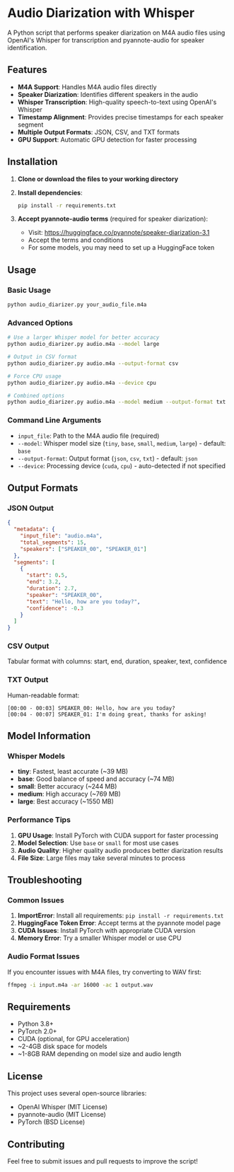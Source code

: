 # Audio Diarization with Whisper

A Python script that performs speaker diarization on M4A audio files using OpenAI's Whisper for transcription and pyannote-audio for speaker identification.

## Features

- **M4A Support**: Handles M4A audio files directly
- **Speaker Diarization**: Identifies different speakers in the audio
- **Whisper Transcription**: High-quality speech-to-text using OpenAI's Whisper
- **Timestamp Alignment**: Provides precise timestamps for each speaker segment
- **Multiple Output Formats**: JSON, CSV, and TXT formats
- **GPU Support**: Automatic GPU detection for faster processing

## Installation

1. **Clone or download the files to your working directory**

2. **Install dependencies**:
   ```bash
   pip install -r requirements.txt
   ```

3. **Accept pyannote-audio terms** (required for speaker diarization):
   - Visit: https://huggingface.co/pyannote/speaker-diarization-3.1
   - Accept the terms and conditions
   - For some models, you may need to set up a HuggingFace token

## Usage

### Basic Usage

```bash
python audio_diarizer.py your_audio_file.m4a
```

### Advanced Options

```bash
# Use a larger Whisper model for better accuracy
python audio_diarizer.py audio.m4a --model large

# Output in CSV format
python audio_diarizer.py audio.m4a --output-format csv

# Force CPU usage
python audio_diarizer.py audio.m4a --device cpu

# Combined options
python audio_diarizer.py audio.m4a --model medium --output-format txt
```

### Command Line Arguments

- `input_file`: Path to the M4A audio file (required)
- `--model`: Whisper model size (`tiny`, `base`, `small`, `medium`, `large`) - default: `base`
- `--output-format`: Output format (`json`, `csv`, `txt`) - default: `json`
- `--device`: Processing device (`cuda`, `cpu`) - auto-detected if not specified

## Output Formats

### JSON Output
```json
{
  "metadata": {
    "input_file": "audio.m4a",
    "total_segments": 15,
    "speakers": ["SPEAKER_00", "SPEAKER_01"]
  },
  "segments": [
    {
      "start": 0.5,
      "end": 3.2,
      "duration": 2.7,
      "speaker": "SPEAKER_00",
      "text": "Hello, how are you today?",
      "confidence": -0.3
    }
  ]
}
```

### CSV Output
Tabular format with columns: start, end, duration, speaker, text, confidence

### TXT Output
Human-readable format:
```
[00:00 - 00:03] SPEAKER_00: Hello, how are you today?
[00:04 - 00:07] SPEAKER_01: I'm doing great, thanks for asking!
```

## Model Information

### Whisper Models
- **tiny**: Fastest, least accurate (~39 MB)
- **base**: Good balance of speed and accuracy (~74 MB)
- **small**: Better accuracy (~244 MB)
- **medium**: High accuracy (~769 MB)
- **large**: Best accuracy (~1550 MB)

### Performance Tips

1. **GPU Usage**: Install PyTorch with CUDA support for faster processing
2. **Model Selection**: Use `base` or `small` for most use cases
3. **Audio Quality**: Higher quality audio produces better diarization results
4. **File Size**: Large files may take several minutes to process

## Troubleshooting

### Common Issues

1. **ImportError**: Install all requirements: `pip install -r requirements.txt`
2. **HuggingFace Token Error**: Accept terms at the pyannote model page
3. **CUDA Issues**: Install PyTorch with appropriate CUDA version
4. **Memory Error**: Try a smaller Whisper model or use CPU

### Audio Format Issues
If you encounter issues with M4A files, try converting to WAV first:
```bash
ffmpeg -i input.m4a -ar 16000 -ac 1 output.wav
```

## Requirements

- Python 3.8+
- PyTorch 2.0+
- CUDA (optional, for GPU acceleration)
- ~2-4GB disk space for models
- ~1-8GB RAM depending on model size and audio length

## License

This project uses several open-source libraries:
- OpenAI Whisper (MIT License)
- pyannote-audio (MIT License)
- PyTorch (BSD License)

## Contributing

Feel free to submit issues and pull requests to improve the script! 